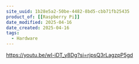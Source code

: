 ```yaml
---
site_uuid: 1b28e5a2-50be-4482-8bd5-cbb71fb25435
product_of: [[Raspberry Pi]]
date_modified: 2025-04-16
date_created: 2025-04-16
tags:
  - Hardware
---
```


https://youtu.be/wI-iDT_y8Dg?si=rjpsQ3rLagzpP5gd